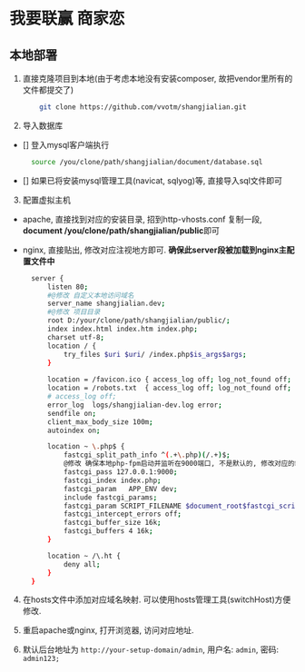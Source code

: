 # 我要联赢 商家恋

## 本地部署

1. 直接克隆项目到本地(由于考虑本地没有安装composer, 故把vendor里所有的文件都提交了)

    ```bash
        git clone https://github.com/vvotm/shangjialian.git
    ```

2. 导入数据库

  - [] 登入mysql客户端执行

      ```bash
        source /you/clone/path/shangjialian/document/database.sql
      ```
  - [] 如果已将安装mysql管理工具(navicat, sqlyog)等, 直接导入sql文件即可

3. 配置虚拟主机

  - apache, 直接找到对应的安装目录, 招到http-vhosts.conf 复制一段, **document /you/clone/path/shangjialian/public**即可

  - nginx, 直接贴出, 修改对应注视地方即可. **确保此server段被加载到nginx主配置文件中**

    ```bash
      server {
          listen 80;
          #@修改 自定义本地访问域名
          server_name shangjialian.dev;
          #@修改 项目目录
          root D:/your/clone/path/shangjialian/public/;
          index index.html index.htm index.php;
          charset utf-8;
          location / {
              try_files $uri $uri/ /index.php$is_args$args;
          }
          
          location = /favicon.ico { access_log off; log_not_found off; }
          location = /robots.txt  { access_log off; log_not_found off; }
          # access_log off;
          error_log  logs/shangjialian-dev.log error;
          sendfile on;
          client_max_body_size 100m;
          autoindex on;

          location ~ \.php$ {
              fastcgi_split_path_info ^(.+\.php)(/.+)$;
              @修改 确保本地php-fpm启动并监听在9000端口, 不是默认的, 修改对应的端口即可
              fastcgi_pass 127.0.0.1:9000;
              fastcgi_index index.php;
              fastcgi_param   APP_ENV dev;
              include fastcgi_params;
              fastcgi_param SCRIPT_FILENAME $document_root$fastcgi_script_name;
              fastcgi_intercept_errors off;
              fastcgi_buffer_size 16k;
              fastcgi_buffers 4 16k;
          }

          location ~ /\.ht {
              deny all;
          }
      }
    ```

4. 在hosts文件中添加对应域名映射. 可以使用hosts管理工具(switchHost)方便修改.

5. 重启apache或nginx, 打开浏览器, 访问对应地址.

6. 默认后台地址为 `http://your-setup-domain/admin`, 用户名: `admin`, 密码: `admin123;`




